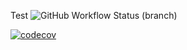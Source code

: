 Test
![GitHub Workflow Status (branch)](https://img.shields.io/github/actions/workflow/status/piafle3005/group3/main.yml?branch=master)

[![codecov](https://codecov.io/gh/piafle3005/group3/graph/badge.svg?token=XYE7I94L74)](https://codecov.io/gh/piafle3005/group3)